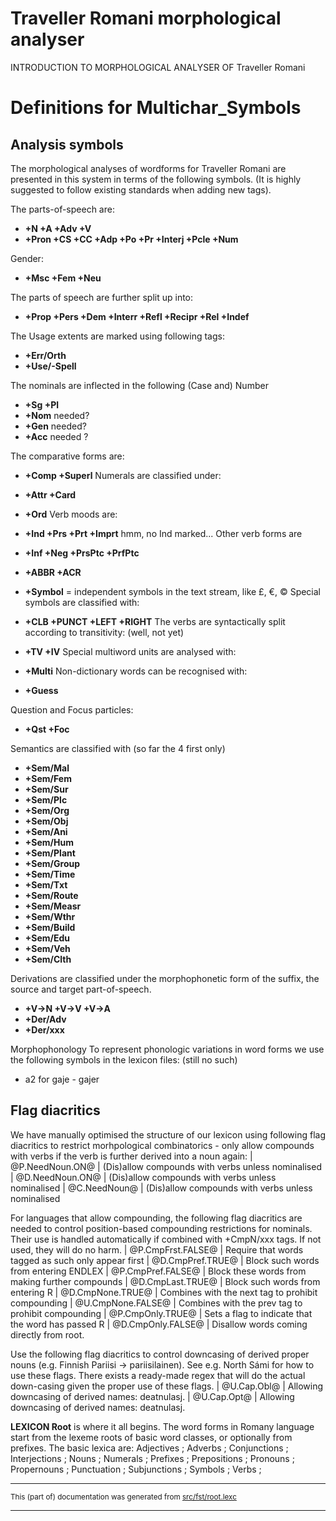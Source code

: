 
# Traveller Romani morphological analyser                      
INTRODUCTION TO MORPHOLOGICAL ANALYSER OF Traveller Romani

# Definitions for **Multichar_Symbols** 

## Analysis symbols
The morphological analyses of wordforms for Traveller Romani
are presented in this system in terms of the following symbols.
(It is highly suggested to follow existing standards when adding new tags).

The parts-of-speech are:
* **+N +A +Adv +V** 
* **+Pron +CS +CC +Adp +Po +Pr +Interj +Pcle +Num** 

Gender: 
* **+Msc +Fem +Neu** 

The parts of speech are further split up into:
* **+Prop +Pers +Dem +Interr +Refl +Recipr +Rel +Indef** 

The Usage extents are marked using following tags:
* **+Err/Orth** 
* **+Use/-Spell** 

The nominals are inflected in the following (Case and) Number
* **+Sg +Pl** 
* **+Nom**  needed?
* **+Gen**  needed?
* **+Acc**  needed ?

The comparative forms are:
* **+Comp +Superl** 
Numerals are classified under:
* **+Attr +Card** 
* **+Ord** 
Verb moods are:
* **+Ind +Prs +Prt +Imprt**  hmm, no Ind marked...
Other verb forms are
* **+Inf +Neg +PrsPtc +PrfPtc** 

* **+ABBR +ACR** 
* **+Symbol**  = independent symbols in the text stream, like £, €, ©
Special symbols are classified with:
* **+CLB +PUNCT +LEFT +RIGHT** 
The verbs are syntactically split according to transitivity: (well, not yet)
* **+TV +IV** 
Special multiword units are analysed with:
* **+Multi** 
Non-dictionary words can be recognised with:
* **+Guess** 

Question and Focus particles:
* **+Qst +Foc** 

Semantics are classified with (so far the 4 first only)
* **+Sem/Mal** 
* **+Sem/Fem** 
* **+Sem/Sur** 
* **+Sem/Plc** 
* **+Sem/Org** 
* **+Sem/Obj** 
* **+Sem/Ani** 
* **+Sem/Hum** 
* **+Sem/Plant** 
* **+Sem/Group** 
* **+Sem/Time** 
* **+Sem/Txt** 
* **+Sem/Route** 
* **+Sem/Measr**  
* **+Sem/Wthr** 
* **+Sem/Build**  
* **+Sem/Edu** 
* **+Sem/Veh** 
* **+Sem/Clth** 

Derivations are classified under the morphophonetic form of the suffix, the
source and target part-of-speech.
* **+V→N +V→V +V→A** 
* **+Der/Adv** 
* **+Der/xxx** 

Morphophonology
To represent phonologic variations in word forms we use the following
symbols in the lexicon files: (still no such)

* a2 for gaje - gajer

## Flag diacritics
We have manually optimised the structure of our lexicon using following
flag diacritics to restrict morhpological combinatorics - only allow compounds
with verbs if the verb is further derived into a noun again:
|  @P.NeedNoun.ON@ | (Dis)allow compounds with verbs unless nominalised
|  @D.NeedNoun.ON@ | (Dis)allow compounds with verbs unless nominalised
|  @C.NeedNoun@ | (Dis)allow compounds with verbs unless nominalised

For languages that allow compounding, the following flag diacritics are needed
to control position-based compounding restrictions for nominals. Their use is
handled automatically if combined with +CmpN/xxx tags. If not used, they will
do no harm.
|  @P.CmpFrst.FALSE@ | Require that words tagged as such only appear first
|  @D.CmpPref.TRUE@ | Block such words from entering ENDLEX
|  @P.CmpPref.FALSE@ | Block these words from making further compounds
|  @D.CmpLast.TRUE@ | Block such words from entering R
|  @D.CmpNone.TRUE@ | Combines with the next tag to prohibit compounding
|  @U.CmpNone.FALSE@ | Combines with the prev tag to prohibit compounding
|  @P.CmpOnly.TRUE@ | Sets a flag to indicate that the word has passed R
|  @D.CmpOnly.FALSE@ | Disallow words coming directly from root.

Use the following flag diacritics to control downcasing of derived proper
nouns (e.g. Finnish Pariisi -> pariisilainen). See e.g. North Sámi for how to use
these flags. There exists a ready-made regex that will do the actual down-casing
given the proper use of these flags.
|  @U.Cap.Obl@ | Allowing downcasing of derived names: deatnulasj.
|  @U.Cap.Opt@ | Allowing downcasing of derived names: deatnulasj.

**LEXICON Root** is where it all begins.
The word forms in Romany language start from the lexeme roots of basic
word classes, or optionally from prefixes. The basic lexica are:
Adjectives ; 
Adverbs ; 
Conjunctions ; 
Interjections ; 
Nouns ; 
Numerals ; 
Prefixes ; 
Prepositions ; 
Pronouns ; 
Propernouns ; 
Punctuation ; 
Subjunctions ; 
Symbols ; 
Verbs ; 

* * *

<small>This (part of) documentation was generated from [src/fst/root.lexc](https://github.com/giellalt/lang-rmg/blob/main/src/fst/root.lexc)</small>

---

